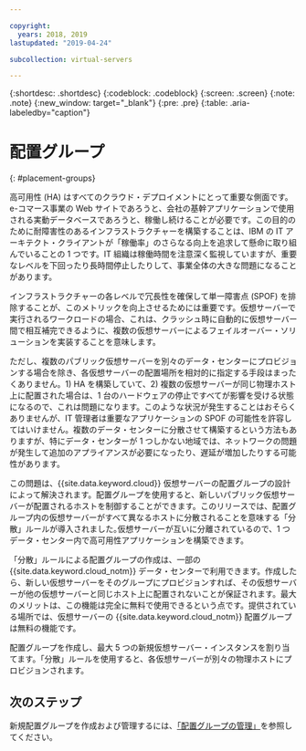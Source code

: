 ```yaml
---

copyright:
  years: 2018, 2019
lastupdated: "2019-04-24"

subcollection: virtual-servers

---
```


{:shortdesc: .shortdesc}
{:codeblock: .codeblock}
{:screen: .screen}
{:note: .note}
{:new_window: target="_blank"}
{:pre: .pre}
{:table: .aria-labeledby="caption"}


# 配置グループ
{: #placement-groups}

高可用性 (HA) はすべてのクラウド・デプロイメントにとって重要な側面です。e-コマース事業の Web サイトであろうと、会社の基幹アプリケーションで使用される実動データベースであろうと、稼働し続けることが必要です。この目的のために耐障害性のあるインフラストラクチャーを構築することは、IBM の IT アーキテクト・クライアントが「稼働率」のさらなる向上を追求して懸命に取り組んでいることの 1 つです。IT 組織は稼働時間を注意深く監視していますが、重要なレベルを下回ったり長時間停止したりして、事業全体の大きな問題になることがあります。

インフラストラクチャーの各レベルで冗長性を確保して単一障害点 (SPOF) を排除することが、このメトリックを向上させるためには重要です。仮想サーバーで実行されるワークロードの場合、これは、クラッシュ時に自動的に仮想サーバー間で相互補完できるように、複数の仮想サーバーによるフェイルオーバー・ソリューションを実装することを意味します。

ただし、複数のパブリック仮想サーバーを別々のデータ・センターにプロビジョンする場合を除き、各仮想サーバーの配置場所を相対的に指定する手段はまったくありません。1) HA を構築していて、2) 複数の仮想サーバーが同じ物理ホスト上に配置された場合は、1 台のハードウェアの停止ですべてが影響を受ける状態になるので、これは問題になります。このような状況が発生することはおそらくありませんが、IT 管理者は重要なアプリケーションの SPOF の可能性を許容してはいけません。複数のデータ・センターに分散させて構築するという方法もありますが、特にデータ・センターが 1 つしかない地域では、ネットワークの問題が発生して追加のアプライアンスが必要になったり、遅延が増加したりする可能性があります。

この問題は、{{site.data.keyword.cloud}} 仮想サーバーの配置グループの設計によって解決されます。配置グループを使用すると、新しいパブリック仮想サーバーが配置されるホストを制御することができます。このリリースでは、配置グループ内の仮想サーバーがすべて異なるホストに分散されることを意味する「分散」ルールが導入されました｡仮想サーバーが互いに分離されているので、1 つデータ・センター内で高可用性アプリケーションを構築できます。

「分散」ルールによる配置グループの作成は、一部の {{site.data.keyword.cloud_notm}} データ・センターで利用できます。作成したら、新しい仮想サーバーをそのグループにプロビジョンすれば、その仮想サーバーが他の仮想サーバーと同じホスト上に配置されないことが保証されます。最大のメリットは、この機能は完全に無料で使用できるという点です。提供されている場所では、仮想サーバーの {{site.data.keyword.cloud_notm}} 配置グループは無料の機能です。

配置グループを作成し、最大 5 つの新規仮想サーバー・インスタンスを割り当てます。「分散」ルールを使用すると、各仮想サーバーが別々の物理ホストにプロビジョンされます。

## 次のステップ

新規配置グループを作成および管理するには、[「配置グループの管理」](/docs/vsi?topic=virtual-servers-vsi_managing_placegroup#vsi_managing_placegroup)を参照してください。
